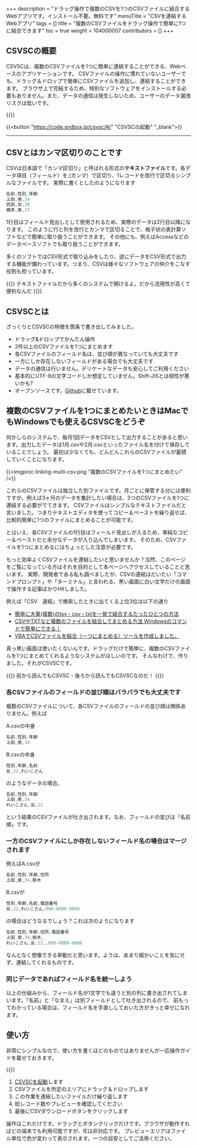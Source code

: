 +++
description = "ドラッグ操作で複数のCSVを1つのCSVファイルに結合するWebアプリです。インストール不要。無料です"
menuTitle = "CSVを連結するWebアプリ"
tags = []
title = "複数のCSVファイルをドラッグ操作で簡単に1つに結合できます"
toc = true
weight = 104000007
contributors = []
+++

## CSVSCの概要

CSVSCは、複数のCSVファイルを1つに簡単に連結することができる、Webベースのアプリケーションです。
CSVファイルの操作に慣れていないユーザーでも、ドラッグ＆ドロップで簡単にCSVファイルを追加し、連結することができます。
ブラウザ上で完結するため、特別なソフトウェアをインストールする必要もありません。また、データの通信は発生しないため、ユーザーのデータ漏洩リスクは低いです。

{{<icatch filename="csvsc" msg="CSVファイルを ドラッグで連結" title="複数のCSVファイルを1つに結合" fontsize="30px" alice="here" >}}

{{<button "https://code.sndbox.jp/csvsc/#/" "CSVSCの起動" "_blank">}}

---

## CSVとはカンマ区切りのことです

CSVは日本語で「カンマ区切り」と呼ばれる形式の**テキストファイル**です。各データ項目（フィールド）を,(カンマ）で区切り、1レコードを改行で区切るシンプルなファイルです。
実際に書くとしたのようになります

```javascript
名前,性別,年齢
上田,男,34
武田,女,30
橋本,男,23
```

1行目はフィールド見出しとして使用されるため、実際のデータは2行目以降になります。
このように行と列を改行とカンマで区切ることで、格子状の表計算ソフトなどで簡単に取り扱うことができます。
その他にも、例えばAccessなどのデータベースソフトでも取り扱うことができます。

多くのソフトではCSV形式で取り込みをしたり、逆にデータをCSV形式で出力する機能が備わっています。つまり、CSVは様々なソフトウェアの仲介をこなす役割も担っています。

{{<alice pos="right" icon="here">}}
テキストファイルだから多くのシステムで開けるよ。だから流用性が高くて便利なんだ
{{</alice>}}

## CSVSCとは

ざっくりとCSVSCの特徴を箇条で書き出してみました。

- ドラッグ&ドロップでかんたん操作
- 2件以上のCSVファイルを1つにまとめます
- 各CSVファイルのフィールド名は、並び順が異なっていても大丈夫です
- 一方にしか存在しないフィールドがある場合でも大丈夫です
- データの通信は行いません。デリケートなデータも安心してご利用ください
- 基本的にUTF-8の文字コードしか想定していません。Shift-JISとは相性が悪いかも?
- オープンソースです。[Github](https://github.com/ueda19850603/csvsc)に載せています。

## 複数のCSVファイルを1つにまとめたいときはMacでもWindowsでも使えるCSVSCをどうぞ

何かしらのシステムで、毎月1回データをCSVとして出力することがあると思います。出力したデータは1月.csvや2月.csvといったファイル名を付けて保存していることでしょう。
最初は少なくても、どんどんこれらのCSVファイルが蓄積していくことになります。

{{<imgproc linking-multi-csv.png "複数のCSVファイルを1つにまとめたい" />}}

これらのCSVファイルは独立した別ファイルです。月ごとに保管する分には便利ですが、例えば3ヶ月のデータを集計したい場合は、3つのCSVファイルを1つに連結する必要がでてきます。
CSVファイルはシンプルなテキストファイルだと言いました。つまりテキストエディタを使ってコピー＆ペーストを繰り返せば、比較的簡単に1つのファイルにまとめることが可能です。

とはいえ、各CSVファイルの1行目はフィールド見出しが入るため、単純なコピー＆ペーストだと余分なデータが入り込んでしまいます。
そのため、CSVファイルを1つにまとめるにはちょっとした注意が必要です。

もっと効率よくCSVファイルを連結したいと思いませんか？当然、このページをご覧になっている方はそれを目的として本ページへアクセスしていることと思います。
実際、開発者である私も調べましたが、CSVの連結はだいたい「コマンドプロンプト」や「ターミナル」と言われる、黒い画面に白い文字だけの画面で操作する記事ばかりHitしました。

例えば「CSV　連結」で検索したときに出てくる上位3位は以下の通り

- [簡単に大量(複数)のtsv・csv・txtを一発で結合するたったひとつの方法](https://rakuzanet.jp/tsv-csv-txt-combine.html)
- [CSVやTXTなど複数のファイルを結合してまとめる方法 Windowsのコマンドで簡単にできる！](https://digimamalife.com/howto-merge-csv-files)
- [VBAでCSVファイルを結合（一つにまとめる）ツールを作成しました。](https://excelkamiwaza.com/csvmerge.html)

真っ黒い画面は使いたくないんです。ドラッグだけで簡単に、複数のCSVファイルを1つにまとめてくれるようなシステムがほしいのです。
そんなわけで、作りました。それがCSVSCです。

{{<alice pos="right" icon="here">}}
前から読んでもCSVSC・後ろから読んでもCSVSCなのだ！
{{</alice>}}

### 各CSVファイルのフィールドの並び順はバラバラでも大丈夫です

複数のCSVファイルについて、各CSVファイルのフィールドの並び順は関係ありません。例えば

A.csvの中身

```javascript
名前,性別,年齢
上田,男,34
```

B.csvの中身

```javascript
性別,年齢,名前
女,22,れいこさん
```

のようなデータの場合、

```javascript
名前,性別,年齢
上田,男,34
れいこさん,女,22
```

という結果のCSVファイルが吐き出されます。なお、フィールドの並びは「名前順」です。

### 一方のCSVファイルにしか存在しないフィールド名の場合はマージされます

例えばA.csvが

```javascript
名前,性別,年齢,住所
上田,男,34,栃木
```

B.csvが

```javascript
性別,年齢,名前,電話番号
女,22,れいこさん,000-0000-0000
```

の場合はどうなるでしょう？これは次のようになります

```javascript
名前,性別,年齢,住所,電話番号
上田,男,34,栃木,
れいこさん,女,22,,000-0000-0000
```

なんとなく想像できる挙動だと思います。ようは、あまり細かいことを気にせず、連結してくれるものです。

### 同じデータであればフィールド名を統一しよう

以上の仕組みから、フィールド名が1文字でも違うと別の列に書き出されてしまいます。「名前」と「なまえ」は別フィールドとして吐き出されるので、
前もってわかっている場合は、フィールド名を手直ししておいた方がきっと幸せになれます。

## 使い方

非常にシンプルなので、使い方を書くほどのものではありませんが一応操作ガイドを載せておきます。

{{<appscreen filename="guide" title="基本的にはドロップとダウンロードボタンしか使いません。簡単にCSVファイルを結合できます"  >}}


1. [CSVSCを起動](https://code.sndbox.jp/csvsc/#/)します
1. CSVファイルを所定のエリアにドラッグ＆ドロップします
1. この作業を連結したいファイルだけ繰り返します
1. 総レコード数やプレビューを確認してください
1. 最後にCSVダウンロードボタンをクリックします

操作はこれだけです。ドラッグとボタンクリックだけです。ブラウザが動作すればどの端末でも利用可能ですが、IEは非対応です。
プレビューエリアはファイル単位で色が変わって表示されます。一つの目安としてご活用ください。
